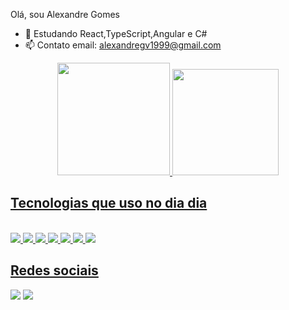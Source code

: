 Olá, sou Alexandre Gomes

- 🌱 Estudando React,TypeScript,Angular e C#
- 📫 Contato email: alexandregv1999@gmail.com


<div align="center">
  <a href="https://github.com/Alexandregv1080p">
  <img height="180em" src="https://github-readme-stats.vercel.app/api?username=Alexandregv1080p&show_icons=true&theme=dark&include_all_commits=true&count_private=true"/>
  <img height="170em" src="https://github-readme-stats.vercel.app/api/top-langs/?username=Alexandregv1080p&layout=compact&langs_count=7&theme=dark"/>
</div>

 ## Tecnologias que uso no dia dia
  <div style="display: inline_block"><br>
    <img src="https://img.shields.io/badge/C%23-239120?style=for-the-badge&logo=c-sharp&logoColor=white
" />
    <img src="https://img.shields.io/badge/HTML-239120?style=for-the-badge&logo=html5&logoColor=white
" />
    <img src="https://img.shields.io/badge/JavaScript-323330?style=for-the-badge&logo=javascript&logoColor=F7DF1E" />
    <img src="https://img.shields.io/badge/TypeScript-007ACC?style=for-the-badge&logo=typescript&logoColor=white" />
    <img src="https://img.shields.io/badge/React-20232A?style=for-the-badge&logo=react&logoColor=61DAFB
" />
    <img src="https://img.shields.io/badge/Angular-DD0031?style=for-the-badge&logo=angular&logoColor=white
" />
    <img src="https://img.shields.io/badge/Git-E34F26?style=for-the-badge&logo=git&logoColor=white
" />
</div>
  
 ## Redes sociais
  
  <div> 
  <a href="https://www.linkedin.com/in/alexandre-gomes-9625b31b5/" target="_blank"><img src="https://img.shields.io/badge/-Instagram-%23E4405F?style=for-the-badge&logo=instagram&logoColor=white" target="_blank"></a> 
  <a href="https://www.instagram.com/alexandregv0/" target="_blank"><img src="https://img.shields.io/badge/-LinkedIn-%230077B5?style=for-the-badge&logo=linkedin&logoColor=white" target="_blank"></a> 

</div>
